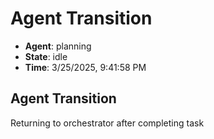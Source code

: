 # Agent Transition

- **Agent**: planning
- **State**: idle
- **Time**: 3/25/2025, 9:41:58 PM

## Agent Transition

Returning to orchestrator after completing task


